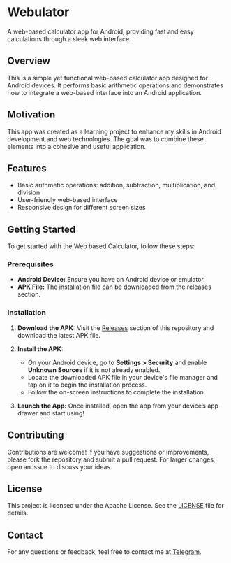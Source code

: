 # Webulator

A web-based calculator app for Android, providing fast and easy calculations through a sleek web interface.

## Overview

This is a simple yet functional web-based calculator app designed for Android devices. It performs basic arithmetic operations and demonstrates how to integrate a web-based interface into an Android application.

## Motivation

This app was created as a learning project to enhance my skills in Android development and web technologies. The goal was to combine these elements into a cohesive and useful application.

## Features

- Basic arithmetic operations: addition, subtraction, multiplication, and division
- User-friendly web-based interface
- Responsive design for different screen sizes

## Getting Started

To get started with the Web based Calculator, follow these steps:

### Prerequisites

- **Android Device:** Ensure you have an Android device or emulator.
- **APK File:** The installation file can be downloaded from the releases section.

### Installation

1. **Download the APK:**
   Visit the [Releases](https://github.com/Sauban-Git/Webulator/releases) section of this repository and download the latest APK file.
   
2. **Install the APK:**
   - On your Android device, go to **Settings > Security** and enable **Unknown Sources** if it is not already enabled.
   - Locate the downloaded APK file in your device's file manager and tap on it to begin the installation process.
   - Follow the on-screen instructions to complete the installation.

3. **Launch the App:**
   Once installed, open the app from your device’s app drawer and start using!


## Contributing

Contributions are welcome! If you have suggestions or improvements, please fork the repository and submit a pull request. For larger changes, open an issue to discuss your ideas.

## License

This project is licensed under the Apache License. See the [LICENSE](LICENSE) file for details.

## Contact

For any questions or feedback, feel free to contact me at [Telegram](https://t.me/GrOoT_7s).

